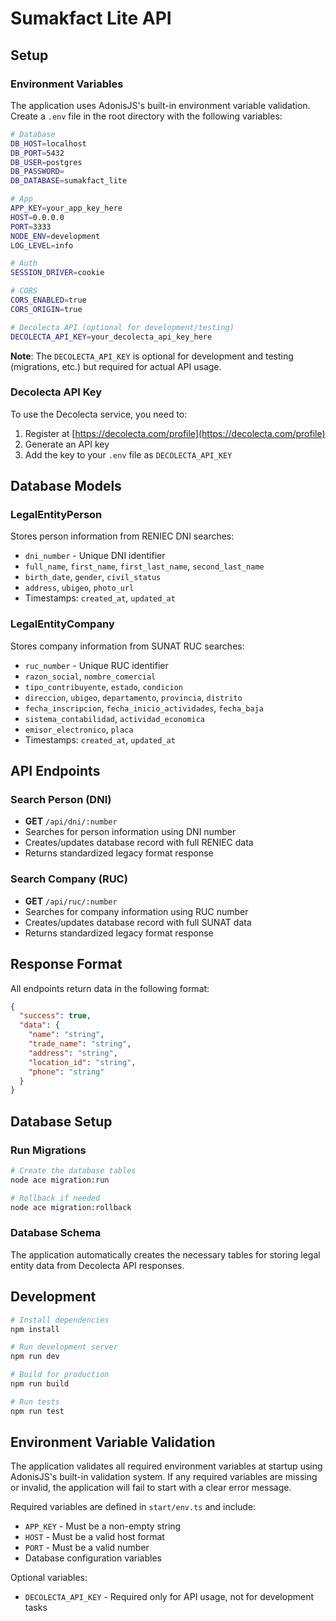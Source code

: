 # Sumakfact Lite API

## Setup

### Environment Variables

The application uses AdonisJS's built-in environment variable validation. Create a `.env` file in the root directory with the following variables:

```bash
# Database
DB_HOST=localhost
DB_PORT=5432
DB_USER=postgres
DB_PASSWORD=
DB_DATABASE=sumakfact_lite

# App
APP_KEY=your_app_key_here
HOST=0.0.0.0
PORT=3333
NODE_ENV=development
LOG_LEVEL=info

# Auth
SESSION_DRIVER=cookie

# CORS
CORS_ENABLED=true
CORS_ORIGIN=true

# Decolecta API (optional for development/testing)
DECOLECTA_API_KEY=your_decolecta_api_key_here
```

**Note**: The `DECOLECTA_API_KEY` is optional for development and testing (migrations, etc.) but required for actual API usage.

### Decolecta API Key

To use the Decolecta service, you need to:

1. Register at [https://decolecta.com/profile](https://decolecta.com/profile)
2. Generate an API key
3. Add the key to your `.env` file as `DECOLECTA_API_KEY`

## Database Models

### LegalEntityPerson
Stores person information from RENIEC DNI searches:
- `dni_number` - Unique DNI identifier
- `full_name`, `first_name`, `first_last_name`, `second_last_name`
- `birth_date`, `gender`, `civil_status`
- `address`, `ubigeo`, `photo_url`
- Timestamps: `created_at`, `updated_at`

### LegalEntityCompany
Stores company information from SUNAT RUC searches:
- `ruc_number` - Unique RUC identifier
- `razon_social`, `nombre_comercial`
- `tipo_contribuyente`, `estado`, `condicion`
- `direccion`, `ubigeo`, `departamento`, `provincia`, `distrito`
- `fecha_inscripcion`, `fecha_inicio_actividades`, `fecha_baja`
- `sistema_contabilidad`, `actividad_economica`
- `emisor_electronico`, `placa`
- Timestamps: `created_at`, `updated_at`

## API Endpoints

### Search Person (DNI)
- **GET** `/api/dni/:number`
- Searches for person information using DNI number
- Creates/updates database record with full RENIEC data
- Returns standardized legacy format response

### Search Company (RUC)
- **GET** `/api/ruc/:number`
- Searches for company information using RUC number
- Creates/updates database record with full SUNAT data
- Returns standardized legacy format response

## Response Format

All endpoints return data in the following format:

```json
{
  "success": true,
  "data": {
    "name": "string",
    "trade_name": "string",
    "address": "string",
    "location_id": "string",
    "phone": "string"
  }
}
```

## Database Setup

### Run Migrations
```bash
# Create the database tables
node ace migration:run

# Rollback if needed
node ace migration:rollback
```

### Database Schema
The application automatically creates the necessary tables for storing legal entity data from Decolecta API responses.

## Development

```bash
# Install dependencies
npm install

# Run development server
npm run dev

# Build for production
npm run build

# Run tests
npm run test
```

## Environment Variable Validation

The application validates all required environment variables at startup using AdonisJS's built-in validation system. If any required variables are missing or invalid, the application will fail to start with a clear error message.

Required variables are defined in `start/env.ts` and include:
- `APP_KEY` - Must be a non-empty string
- `HOST` - Must be a valid host format
- `PORT` - Must be a valid number
- Database configuration variables

Optional variables:
- `DECOLECTA_API_KEY` - Required only for API usage, not for development tasks
